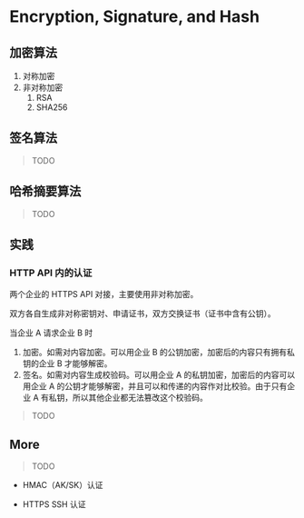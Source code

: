 

# Encryption, Signature, and Hash

## 加密算法

1. 对称加密
2. 非对称加密
   1. RSA
   1. SHA256

## 签名算法

> TODO

## 哈希摘要算法

>  TODO

## 实践

### HTTP API 内的认证

两个企业的 HTTPS API 对接，主要使用非对称加密。

双方各自生成非对称密钥对、申请证书，双方交换证书（证书中含有公钥）。

当企业 A 请求企业 B 时

1. 加密。如需对内容加密。可以用企业 B 的公钥加密，加密后的内容只有拥有私钥的企业 B 才能够解密。
2. 签名。如需对内容生成校验码。可以用企业 A 的私钥加密，加密后的内容可以用企业 A 的公钥才能够解密，并且可以和传递的内容作对比校验。由于只有企业 A 有私钥，所以其他企业都无法篡改这个校验码。

> TODO

## More

> TODO

- HMAC（AK/SK）认证

- HTTPS SSH 认证

